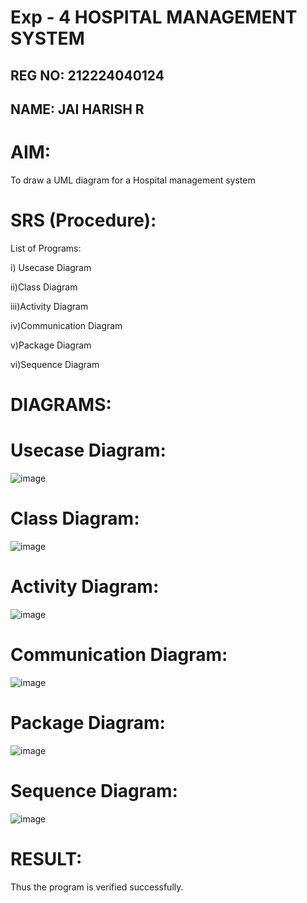 # Exp - 4 HOSPITAL MANAGEMENT SYSTEM

## REG NO: 212224040124
## NAME: JAI HARISH R

# AIM:
To draw a UML diagram for a Hospital management system
# SRS (Procedure):
List of Programs:

i) Usecase Diagram

ii)Class Diagram

iii)Activity Diagram

iv)Communication Diagram

v)Package Diagram

vi)Sequence Diagram

# DIAGRAMS:
# Usecase Diagram:

![image](https://github.com/user-attachments/assets/f78b08c7-142e-4ca4-9ef2-c38a12f9f3fc)


# Class Diagram:


![image](https://github.com/user-attachments/assets/60bdbb4e-ce63-407c-8d77-7d43923961e4)


# Activity Diagram:

![image](https://github.com/user-attachments/assets/3acffb3b-0ba6-4f45-90db-1e858cfdd5da)



# Communication Diagram:


![image](https://github.com/user-attachments/assets/22d20b28-4d9c-4363-9195-77040047ae2f)


# Package Diagram:

![image](https://github.com/user-attachments/assets/e557e080-db8f-4662-bb9e-3baa475f054b)



# Sequence Diagram:

![image](https://github.com/user-attachments/assets/36fbc55a-6961-4a27-b862-f0194fa45626)





# RESULT:
Thus the program is verified successfully.
